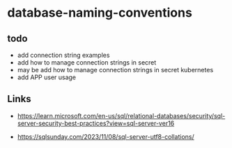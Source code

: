 # database-naming-conventions

## todo

- add connection string examples
- add how to manage connection strings in secret
- may be add how to manage connection strings in secret kubernetes
- add APP user usage



## Links

- https://learn.microsoft.com/en-us/sql/relational-databases/security/sql-server-security-best-practices?view=sql-server-ver16

- https://sqlsunday.com/2023/11/08/sql-server-utf8-collations/


